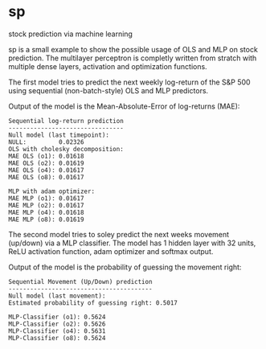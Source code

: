 # sp
stock prediction via machine learning

sp is a small example to show the possible usage of OLS and MLP on stock prediction. The multilayer perceptron is completly written from stratch with multiple dense layers, activation and optimization functions. 

The first model tries to predict the next weekly log-return of the S&P 500 using sequential (non-batch-style) OLS and MLP predictors.

Output of the model is the Mean-Absolute-Error of log-returns (MAE):
```
Sequential log-return prediction
--------------------------------
Null model (last timepoint):
NULL:         0.02326
OLS with cholesky decomposition:
MAE OLS (o1): 0.01618
MAE OLS (o2): 0.01619
MAE OLS (o4): 0.01617
MAE OLS (o8): 0.01617

MLP with adam optimizer:
MAE MLP (o1): 0.01617
MAE MLP (o2): 0.01617
MAE MLP (o4): 0.01618
MAE MLP (o8): 0.01619
```

The second model tries to soley predict the next weeks movement (up/down) via a MLP classifier. The model has 1 hidden layer with 32 units, ReLU activation function, adam optimizer and softmax output.

Output of the model is the probability of guessing the movement right:
```
Sequential Movement (Up/Down) prediction
----------------------------------------
Null model (last movement):
Estimated probability of guessing right: 0.5017

MLP-Classifier (o1): 0.5624
MLP-Classifier (o2): 0.5626
MLP-Classifier (o4): 0.5631
MLP-Classifier (o8): 0.5624
```
